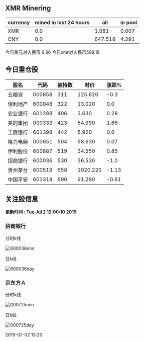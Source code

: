 ## XMR Minering

|currency|mined in last 24 hours|all|in pool|
|---|---|---|---|
|XMR|0.0|1.081|0.007|
|CNY|0.0|647.518|4.291|

今日美元对人民币 6.86	今日xmr对人民币599.18


## 今日重仓股 

|股名|代码|被持数|时价|涨跌%|
|---|---|---|---|---|
|五粮液|000858|311|125.620|-0.3|
|保利地产|600048|322|13.020|0.0|
|农业银行|601288|406|3.630|0.28|
|美的集团|000333|423|54.990|1.66|
|工商银行|601398|442|5.920|0.0|
|格力电器|000651|504|58.630|0.07|
|伊利股份|600887|519|34.550|0.85|
|招商银行|600036|530|36.530|-1.0|
|贵州茅台|600519|658|1020.220|-1.13|
|中国平安|601318|690|91.280|-0.61|

## 关注股信息
**更新时间 : Tue Jul  2 12:00:10 2019**
### 招商银行 
分时k线

![600036min](http://image.sinajs.cn/newchart/min/n/sh600036.gif)

日k线

![600036day](http://image.sinajs.cn/newchart/daily/n/sh600036.gif)

### 京东方Ａ 
分时k线

![000725min](http://image.sinajs.cn/newchart/min/n/sz000725.gif)

日k线

![000725day](http://image.sinajs.cn/newchart/daily/n/sz000725.gif)

2019-07-02 13:20